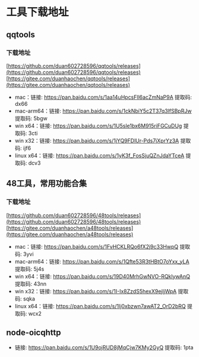 # 工具下载地址

## qqtools

### 下载地址
[https://github.com/duan602728596/qqtools/releases](https://github.com/duan602728596/qqtools/releases)   
[https://gitee.com/duanhaochen/qqtools/releases](https://gitee.com/duanhaochen/qqtools/releases)
* mac：链接: https://pan.baidu.com/s/1aa14uHpcsFll6acZmNaP9A 提取码: dx66
* mac-arm64：链接: https://pan.baidu.com/s/1ckNbiY5c2T37q3lfSBpRJw 提取码: 5bgw
* win x64：链接: https://pan.baidu.com/s/1U5sle1bx6M915riFGCuDUg 提取码: 3cti
* win x32：链接: https://pan.baidu.com/s/1jYQ9FDlUr-Pds7jXprYz3A 提取码: ijf6
* linux x64：链接: https://pan.baidu.com/s/1yK3f_FosSjuQZnJdaYTceA 提取码: dcv3

## 48工具，常用功能合集

### 下载地址
[https://github.com/duan602728596/48tools/releases](https://github.com/duan602728596/48tools/releases)   
[https://gitee.com/duanhaochen/a48tools/releases](https://gitee.com/duanhaochen/a48tools/releases)
* mac：链接: https://pan.baidu.com/s/1FvHCKLRQo6fX2j9c33HwpQ 提取码: 3yvi
* mac-arm64：链接: https://pan.baidu.com/s/1Qfte53R3tHBtO7oYxx_yLA 提取码: 5j4s
* win x64：链接: https://pan.baidu.com/s/19D40MrhGwNVO-RQklywAnQ 提取码: 43nn
* win x32：链接: https://pan.baidu.com/s/1I-Ix8ZzdS5hexX9ejljWpA 提取码: sqka
* linux x64：链接: https://pan.baidu.com/s/1Ij0xbzwn7awAT2_OrD2bRQ 提取码: wcx2

## node-oicqhttp

* 链接: https://pan.baidu.com/s/1U9ojRUD8jMqCjw7KMy2GyQ 提取码: 1pta
